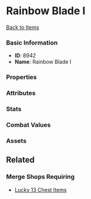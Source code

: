# Rainbow Blade I

<no description available>

[Back to Items](../items.md)

### Basic Information

- **ID**: 8942
- **Name**: Rainbow Blade I

### Properties


### Attributes


### Stats


### Combat Values


### Assets


## Related

### Merge Shops Requiring

- [Lucky 13 Chest Items](../merge-shops/132-lucky-13-chest-items.md)

